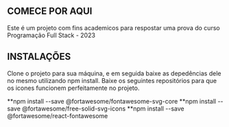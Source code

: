 ## COMECE POR AQUI
Este é um projeto com fins academicos para respostar uma prova do curso Programação Full Stack - 2023

## INSTALAÇÕES
Clone o projeto para sua máquina, e em seguida baixe as depedências dele no mesmo utilizando npm install.
Baixe os seguintes repositórios para que os icones funcionem perfeitamente no projeto.

**npm install --save @fortawesome/fontawesome-svg-core
**npm install --save @fortawesome/free-solid-svg-icons
**npm install --save @fortawesome/react-fontawesome